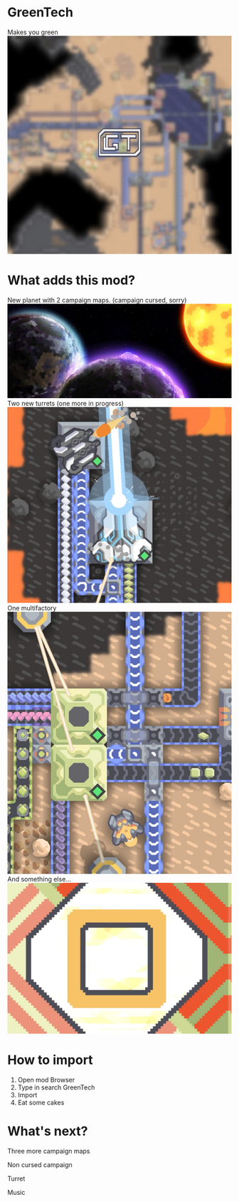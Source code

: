 # GreenTech
Makes you green
![oops!](https://github.com/lordReddx/pics/blob/main/1616974379467.png)
# What adds this mod?
New planet with 2 campaign maps. (campaign cursed, sorry)
![oops!](https://github.com/lordReddx/pics/blob/main/planet.jpg)
Two new turrets (one more in progress)
![oops!](https://github.com/lordReddx/pics/blob/main/turrets.jpg)
One multifactory
![oops!](https://github.com/lordReddx/pics/blob/main/crafters.jpg)
And something else...
![OOPS!](https://github.com/lordReddx/pics/blob/main/smth.jpg)
# How to import
1) Open mod Browser
2) Type in search GreenTech
3) Import
4) Eat some cakes

# What's next?
Three more campaign maps

Non cursed campaign 

Turret

Music

